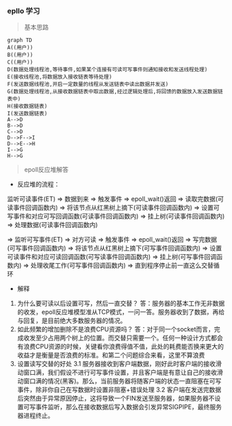 ###  epllo 学习
> 基本思路
```mermaid
graph TD
A((用户))
B((用户))
C((用户))
D(数据处理线程池,等待事件,如果某个连接有可读可写事件则通知接收和发送线程处理)
E(接收线程池,将数据放入接收链表等待处理)
F(发送数据线程池,开启一定数量的线程从发送链表中读出数据并发送)
G(数据处理线程池,从接收数据链表中取出数据,经过逻辑处理后,将回馈的数据放入发送数据链表中)
H(接收数据链表)
I(发送数据链表)
A-->D
B-->D
C-->D
D-->F-->I
D-->E-->H
I-->G
H-->G
```

> epoll反应堆解答
- 反应堆的流程：

监听可读事件(ET) ⇒ 数据到来 ⇒ 触发事件 ⇒ epoll_wait()返回 ⇒
读取完数据(可读事件回调函数内) ⇒ 将该节点从红黑树上摘下(可读事件回调函数内) ⇒ 设置可写事件和对应可写回调函数(可读事件回调函数内) ⇒ 挂上树(可读事件回调函数内) ⇒ 处理数据(可读事件回调函数内)

⇒ 监听可写事件(ET) ⇒ 对方可读 ⇒ 触发事件 ⇒ epoll_wait()返回 ⇒
写完数据(可写事件回调函数内) ⇒ 将该节点从红黑树上摘下(可写事件回调函数内) ⇒ 设置可读事件和对应可读回调函数(可写读事件回调函数内) ⇒ 挂上树(可写事件回调函数内) ⇒ 处理收尾工作(可写事件回调函数内) ⇒ 直到程序停止前一直这么交替循环 

- 解释
1. 为什么要可读以后设置可写，然后一直交替？
答：服务器的基本工作无非数据的收发，epoll反应堆模型准从TCP模式，一问一答。服务器收到了数据，再给与回复，是目前绝大多数服务器的情况。 
2. 如此频繁的增加删除不是浪费CPU资源吗？
答：对于同一个socket而言，完成收发至少占用两个树上的位置。而交替只需要一个。任何一种设计方式都会有浪费CPU资源的时候，关键看你浪费得值不值，此处的耗费能否换来更大的收益才是衡量是否浪费的标准。和第二个问题综合来看，这里不算浪费
3. 设置读写交替的好处
3.1 服务器接收到客户端数据，刚好此时客户端的接收滑动窗口满，我们假设不进行可写事件设置，并且客户端是有意让自己的接收滑动窗口满的情况(黑客)。那么，当前服务器将随客户端的状态一直阻塞在可写事件，除非你自己在写数据时设置非阻塞+错误处理 
3.2 客户端在发送完数据后突然由于异常原因停止，这将导致一个FIN发送至服务器，如果服务器不设置可写事件监听，那么在接收数据后写入数据会引发异常SIGPIPE，最终服务器进程终止。
